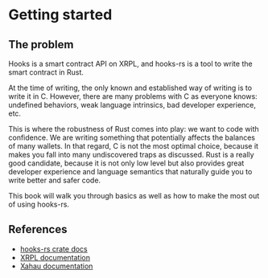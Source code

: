 # Getting started

## The problem

Hooks is a smart contract API on XRPL, and hooks-rs is a tool to write the smart contract in Rust.

At the time of writing, the only known and established way of writing is to write it in C. However, there are many problems with C as everyone knows: undefined behaviors, weak language intrinsics, bad developer experience, etc.

This is where the robustness of Rust comes into play: we want to code with confidence. We are writing something that potentially affects the balances of many wallets. In that regard, C is not the most optimal choice, because it makes you fall into many undiscovered traps as discussed. Rust is a really good candidate, because it is not only low level but also provides great developer experience and language semantics that naturally guide you to write better and safer code.

This book will walk you through basics as well as how to make the most out of using hooks-rs.

## References

- [hooks-rs crate docs](https://crates.io/crates/hooks-rs)
- [XRPL documentation](https://xrpl.org/docs.html)
- [Xahau documentation](https://docs.hooks.network/)
